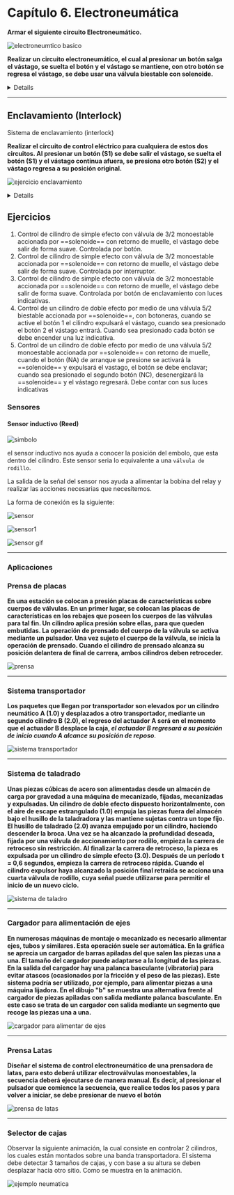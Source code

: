 # Capítulo 6. Electroneumática

**Armar el siguiente circuito Electroneumático.**

![electroneumtico basico](video/eletroneumatica_basico_1.gif)

**Realizar un circuito electroneumático, el cual al presionar un botón salga el vástago, se suelta el botón y el vástago se mantiene, con otro botón se regresa el vástago, se debe usar una válvula biestable con solenoide.**

<details markdown="1">
    <img src="video/eletroneumatica_basico_2.gif" alt="circuito">
    <br>
</details>

---

## Enclavamiento (Interlock)

Sistema de enclavamiento (interlock)

**Realizar el circuito de control eléctrico para cualquiera de estos dos circuitos. Al presionar un botón (S1) se debe salir el vástago, se suelta el botón (S1) y el vástago continua afuera, se presiona otro botón (S2) y el vástago regresa a su posición original.**

![ejercicio enclavamiento](imgs/ejercicio_enclavamiento.png)

<details markdown="1">
    <img src="imgs/electro_enclavamiento.png" alt="circuito">
    <br>
    <img src="video/enclavamiento_simple_efecto.gif" alt="circuito simple efecto">
    <br>
    <img src="video/enclavamiento_doble_efecto.gif" alt="circuito doble efecto">
</details>

## Ejercicios

1. Control de cilindro de simple efecto con válvula de 3/2 monoestable accionada por ==solenoide== con retorno de muelle, el vástago debe salir de forma suave. Controlada por botón.
2. Control de cilindro de simple efecto con válvula de 3/2 monoestable accionada por ==solenoide== con retorno de muelle, el vástago debe salir de forma suave. Controlada por interruptor.
3. Control de cilindro de simple efecto con válvula de 3/2 monoestable accionada por ==solenoide== con retorno de muelle, el vástago debe salir de forma suave. Controlada por botón de enclavamiento con luces indicativas.
4. Control de un cilindro de doble efecto por medio de una válvula 5/2 biestable accionada por ==solenoide==, con botoneras, cuando se active el botón 1 el cilindro expulsará el vástago, cuando sea presionado el botón 2 el vástago entrará. Cuando sea presionado cada botón se debe encender una luz indicativa.
5. Control de un cilindro de doble efecto por medio de una válvula 5/2 monoestable accionada por ==solenoide== con retorno de muelle, cuando el botón (NA) de arranque se presione se activará la ==solenoide== y expulsará el vastago, el botón se debe enclavar; cuando sea presionado el segundo botón (NC), desenergizará la ==solenoide== y el vástago regresará. Debe contar con sus luces indicativas

### Sensores

#### Sensor inductivo (Reed)

![simbolo](imgs/sensor_inductivo_reed.png)

el sensor inductivo nos ayuda a conocer la posición del embolo, que esta dentro del cilindro. Este sensor seria lo equivalente a una `válvula de rodillo`.

La salida de la señal del sensor nos ayuda a alimentar la bobina del relay y realizar las acciones necesarias que necesitemos.

La forma de conexión es la siguiente:

![sensor](imgs/conexion_sensor.png)

![sensor1](imgs/sensor_1.png)

![sensor gif](video/sensor_1.gif)

---

### Aplicaciones

### Prensa de placas

**En una estación se colocan a presión placas de características sobre cuerpos de válvulas.
En un primer lugar, se colocan las placas de características en los rebajes que poseen los cuerpos de las válvulas para tal fin.
Un cilindro aplica presión sobre ellas, para que queden embutidas. La operación de prensado del cuerpo de la válvula se activa mediante un pulsador.
Una vez sujeto el cuerpo de la válvula, se inicia la operación de prensado. Cuando el cilindro de prensado alcanza su posición delantera de final de carrera, ambos cilindros deben retroceder.**

![prensa](imgs/prensa_de_placas.png)

---

### Sistema transportador

**Los paquetes que llegan por transportador son elevados por un cilindro neumático A (1.0) y desplazados a otro transportador, mediante un segundo cilindro B (2.0), el regreso del actuador A será en el momento que el actuador B desplace la caja, *el actuador B regresará a su posición de inicio cuando A alcance su posición de reposo***.

![sistema transportador](imgs/Sistema_transportador.png)

---

### Sistema de taladrado

**Unas piezas cúbicas de acero son alimentadas desde un almacén de carga por gravedad a una máquina de mecanizado, fijadas, mecanizadas y expulsadas. Un cilindro de doble efecto dispuesto horizontalmente, con el aire de escape estrangulado (1.0) empuja las piezas fuera del almacén bajo el husillo de la taladradora y las mantiene sujetas contra un tope fijo. El husillo de taladrado (2.0) avanza empujado por un cilindro, haciendo descender la broca. Una vez se ha alcanzado la profundidad deseada, fijada por una válvula de accionamiento por rodillo, empieza la carrera de retroceso sin restricción. Al finalizar la carrera de retroceso, la pieza es expulsada por un cilindro de simple efecto (3.0). Después de un período t = 0,6 segundos, empieza la carrera de retroceso rápida. Cuando el cilindro expulsor haya alcanzado la posición final retraída se acciona una cuarta válvula de rodillo, cuya señal puede utilizarse para permitir el inicio de un nuevo ciclo.**

![sistema de taladro](imgs/Sistema_de_taladro.png)

---

### Cargador para alimentación de ejes

**En numerosas máquinas de montaje o mecanizado es necesario alimentar ejes, tubos y similares. Esta operación suele ser automática. En la gráfica se aprecia un cargador de barras apiladas del que salen las piezas una a una. El tamaño del cargador puede adaptarse a la longitud de las piezas. En la salida del cargador hay una palanca basculante (vibratoria) para evitar atascos (ocasionados por la fricción y el peso de las piezas). Este sistema podría ser utilizado, por ejemplo, para alimentar piezas a una máquina lijadora. En el dibujo "b" se muestra una alternativa frente al cargador de piezas apiladas con salida mediante palanca basculante. En este caso se trata de un cargador con salida mediante un segmento que recoge las piezas una a una.**

![cargador para alimentar de ejes](imgs/Cargador_para_alimentación_de_ejes.png)

---

### Prensa Latas

**Diseñar el sistema de control electroneumático de una prensadora de latas, para esto deberá utilizar electroválvulas monoestables, la secuencia deberá ejecutarse de manera manual. Es decir, al presionar el pulsador que comience la secuencia, que realice todos los pasos y para volver a iniciar, se debe presionar de nuevo el botón**

![prensa de latas](imgs/Prensado_de_latas.png)

---

### Selector de cajas

Observar la siguiente animación, la cual consiste en controlar 2 cilindros, los cuales están montados sobre una banda transportadora.
El sistema debe detectar 3 tamaños de cajas, y con base a su altura se deben desplazar hacia otro sitio. Como se muestra en la animación.

![ejemplo neumatica](video/ejemplo_neumatica_2.gif)
